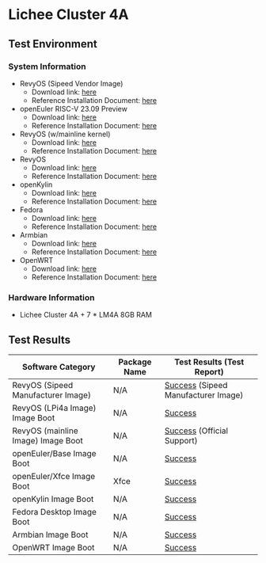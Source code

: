 # Lichee Cluster 4A

## Test Environment

### System Information

- RevyOS (Sipeed Vendor Image)
    - Download link: [here](https://dl.sipeed.com/shareURL/LICHEE/LicheeCluster4A/04_Firmware/lpi4a/bin)
    - Reference Installation Document: [here](https://wiki.sipeed.com/hardware/zh/lichee/th1520/lc4a/lc4a.html)
- openEuler RISC-V 23.09 Preview
    - Download link: [here](https://mirror.iscas.ac.cn/openeuler-sig-riscv/openEuler-RISC-V/preview/openEuler-23.09-V1-riscv64/lpi4a/)
    - Reference Installation Document: [here](https://revyos.github.io/)
- RevyOS (w/mainline kernel)
    - Download link: [here](https://mirror.iscas.ac.cn/revyos/extra/images/lpi4amain/20240127/)
    - Reference Installation Document: [here](https://revyos.github.io/)
- RevyOS
    - Download link: [here](https://mirror.iscas.ac.cn/revyos/extra/images/lpi4a/)
    - Reference Installation Document: [here](https://docs.revyos.dev/)
- openKylin
    - Download link: [here](https://www.openkylin.top/downloads/index-cn.html)
    - Reference Installation Document: [here](https://docs.openkylin.top/zh/%E7%A4%BE%E5%8C%BA%E5%BC%80%E5%8F%91%E6%8C%87%E5%8D%97/riscv%E4%B8%8A%E5%AE%89%E8%A3%85openKylin)
- Fedora
    - Download link: [here](https://openkoji.iscas.ac.cn/pub/dl/riscv/T-Head/th1520_light/images/)
    - Reference Installation Document: [here](https://fedoraproject.org/wiki/Architectures/RISC-V/T-Head)
- Armbian
    - Download link: [here](https://github.com/chainsx/armbian-riscv-build/tree/main)
    - Reference Installation Document: [here](https://github.com/chainsx/armbian-riscv-build/blob/main/doc/licheepi-4a-install-guide.md)
- OpenWRT
    - Download link: [here](https://github.com/chainsx/openwrt-th1520/releases)
    - Reference Installation Document: [here](https://github.com/chainsx/armbian-riscv-build/blob/main/doc/licheepi-4a-install-guide.md)

### Hardware Information

- Lichee Cluster 4A + 7 * LM4A 8GB RAM

## Test Results


| Software Category                | Package Name | Test Results (Test Report)                     |
| -------------------------------- | ------------ | ---------------------------------------------- |
| RevyOS (Sipeed Manufacturer Image)| N/A          | [Success][RevySipeed] (Sipeed Manufacturer Image)|
| RevyOS (LPi4a Image) Image Boot  | N/A          | [Success][RevyLPi]                             |
| RevyOS (mainline Image) Image Boot| N/A         | [Success][RevyOS] (Official Support)           |
| openEuler/Base Image Boot        | N/A          | [Success][oERV]                                |
| openEuler/Xfce Image Boot        | Xfce         | [Success][oERV]                                |
| openKylin Image Boot             | N/A          | [Success][oK]                                  |
| Fedora Desktop Image Boot        | N/A          | [Success][Fedora]                              |
| Armbian Image Boot               | N/A          | [Success][Armbian]                             |
| OpenWRT Image Boot               | N/A          | [Success][OpenWRT]                             |

[RevySipeed]: ./RevyOS/README_Sipeed.md
[RevyLPi]: ./RevyOS/README_lpi4a.md
[RevyOS]: ./RevyOS/README.md
[oERV]: ./openEuler/README.md
[oK]: ./openKylin/README.md
[Fedora]: ./Fedora/README.md
[Armbian]: ./Armbian/README.md
[OpenWRT]: ./OpenWRT/README.md
